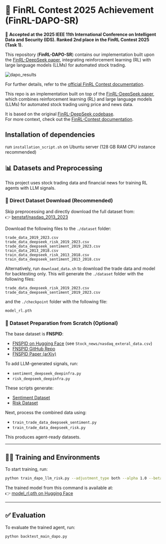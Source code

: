 # 🏅 FinRL Contest 2025 Achievement (FinRL-DAPO-SR)

🎉 **Accepted at the 2025 IEEE 11th International Conference on Intelligent Data and Security (IDS). Ranked 2nd place in the FinRL Contest 2025 (Task 1).**

This repository (**FinRL-DAPO-SR**) contains our implementation built upon the [FinRL-DeepSeek paper](https://arxiv.org/abs/2502.07393), integrating reinforcement learning (RL) with large language models (LLMs) for automated stock trading.

![dapo_results](https://github.com/user-attachments/assets/5dc3d27f-44b1-4fdc-9fc0-9ce95717ed18)

For further details, refer to the [official FinRL Contest documentation](https://finrl-contest.readthedocs.io/en/latest/).

This repo is an implementation built on top of the [FinRL-DeepSeek paper](https://arxiv.org/abs/2502.07393),  
which combines reinforcement learning (RL) and large language models (LLMs) for automated stock trading using price and news data.

It is based on the original [FinRL-DeepSeek codebase](https://github.com/benstaf/FinRL_DeepSeek).  
For more context, check out the [FinRL-Contest documentation](https://finrl-contest.readthedocs.io/en/latest/).

## Installation of dependencies 
run `installation_script.sh` on Ubuntu server (128 GB RAM CPU instance recommended)

## 📊 Datasets and Preprocessing

This project uses stock trading data and financial news for training RL agents with LLM signals.


### 💾 Direct Dataset Download (Recommended)

Skip preprocessing and directly download the full dataset from:  
👉 [benstaf/nasdaq_2013_2023](https://huggingface.co/datasets/benstaf/nasdaq_2013_2023)

Download the following files to the `./dataset` folder:

```
trade_data_2019_2023.csv  
trade_data_deepseek_risk_2019_2023.csv  
trade_data_deepseek_sentiment_2019_2023.csv  
train_data_2013_2018.csv  
train_data_deepseek_risk_2013_2018.csv  
train_data_deepseek_sentiment_2013_2018.csv
```

Alternatively, run `download_data.sh` to download the trade data and model for backtesting only.
This will generate the `./dataset` folder with the following files:

```
trade_data_deepseek_risk_2019_2023.csv  
trade_data_deepseek_sentiment_2019_2023.csv  
```

and the `./checkpoint` folder with the following file:

```
model_rl.pth
```

### 🔧 Dataset Preparation from Scratch (Optional)

The base dataset is **FNSPID**:  
- [FNSPID on Hugging Face](https://huggingface.co/datasets/Zihan1004/FNSPID) (see `Stock_news/nasdaq_exteral_data.csv`)  
- [FNSPID GitHub Repo](https://github.com/Zdong104/FNSPID_Financial_News_Dataset)  
- [FNSPID Paper (arXiv)](https://arxiv.org/abs/2402.06698)

To add LLM-generated signals, run:
- `sentiment_deepseek_deepinfra.py`
- `risk_deepseek_deepinfra.py`

These scripts generate:
- [Sentiment Dataset](https://huggingface.co/datasets/benstaf/nasdaq_news_sentiment)
- [Risk Dataset](https://huggingface.co/datasets/benstaf/risk_nasdaq)

Next, process the combined data using:
- `train_trade_data_deepseek_sentiment.py`
- `train_trade_data_deepseek_risk.py`

This produces agent-ready datasets.

---


## 🏋️‍♂️ Training and Environments

To start training, run:

```bash
python train_dapo_llm_risk.py --adjustment_type both --alpha 1.0 --beta 1.0
```

The trained model from this command is available at:  
👉 [model_rl.pth on Hugging Face](https://huggingface.co/rz2689/finrl-dapo-grpo-sentiment-risk/blob/main/model_rl.pth)

---

## ✅ Evaluation

To evaluate the trained agent, run:

```bash
python backtest_main_dapo.py
```
